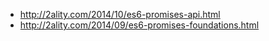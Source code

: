 - http://2ality.com/2014/10/es6-promises-api.html
- http://2ality.com/2014/09/es6-promises-foundations.html
